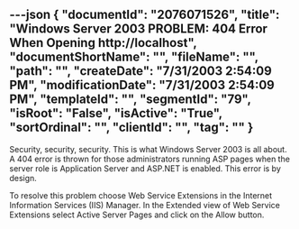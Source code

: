 ---json
{
  "documentId": "2076071526",
  "title": "Windows Server 2003 PROBLEM: 404 Error When Opening http://localhost",
  "documentShortName": "",
  "fileName": "",
  "path": "",
  "createDate": "7/31/2003 2:54:09 PM",
  "modificationDate": "7/31/2003 2:54:09 PM",
  "templateId": "",
  "segmentId": "79",
  "isRoot": "False",
  "isActive": "True",
  "sortOrdinal": "",
  "clientId": "",
  "tag": ""
}
---

Security, security, security. This is what Windows Server 2003 is all about. A 404 error is thrown for those administrators running ASP pages when the server role is Application Server and ASP.NET is enabled. This error is by design.

To resolve this problem choose Web Service Extensions in the Internet Information Services (IIS) Manager. In the Extended view of Web Service Extensions select Active Server Pages and click on the Allow button.

